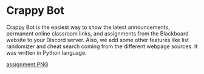 # Crappy Bot

Crappy Bot is the easiest way to show the latest announcements, permanent online classroom links, and assignments from the Blackboard website to your Discord server. Also, we add some other features like list randomizer and cheat search coming from the different webpage sources. It was written in Python language.

[assignment.PNG](images/assignment.PNG) 